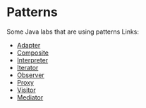 # Patterns
Some Java labs that are using patterns
Links:
* [Adapter](src/myn/patterns/adapter)
* [Composite](src/myn/patterns/composite) 
* [Interpreter](src/myn/patterns/interpreter)
* [Iterator](src/myn/patterns/iterator)
* [Observer](src/myn/patterns/observer)
* [Proxy](src/myn/patterns/proxy)
* [Visitor](src/myn/patterns/visitor)
* [Mediator](src/myn/patterns/mediator)
